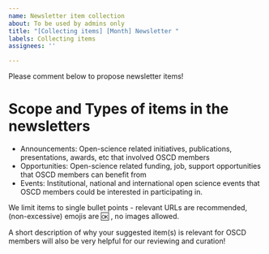 ```yaml
---
name: Newsletter item collection
about: To be used by admins only
title: "[Collecting items] [Month] Newsletter "
labels: Collecting items
assignees: ''

---
```


Please comment below to propose newsletter items!

# Scope and Types of items in the newsletters

- Announcements: Open-science related initiatives, publications, presentations, awards, etc that involved OSCD members
- Opportunities: Open-science related funding, job, support opportunities that OSCD members can benefit from
- Events: Institutional, national and international open science events that OSCD members could be interested in participating in.

We limit items to single bullet points - relevant URLs are recommended, (non-excessive) emojis are 🆗 , no images allowed.

A short description of why your suggested item(s) is relevant for OSCD members will also be very helpful for our reviewing and curation!
